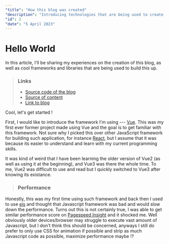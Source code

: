 ```yaml
---
"title": "How this blog was created"
"description": "Introducing technologies that are being used to create this blog & difficulties I faced during the process."
"id": 2
"date": "5 April 2023"
---
```

# Hello World

In this article, I'll be sharing my experiences on the creation of this blog, as well as cool frameworks and libraries that are being used to build this up.

> ### Links
> - [Source code of the blog](https://github.com/leecheeyong/blog)
> - [Source of content](https://github.com/frontendkey/frontendkey.github.io)
> - [Link to blog](https://blog.joelee.works)

Cool, let's get started ! 

First, I would like to introduce the framework I'm using --- [Vue](https://vuejs.org).
This was my first ever former project made using Vue and the goal is to get familiar with this framework.
Not sure why I picked this over other JavaScript framework for building such application, for instance [React](https://react.dev), but I assume that it was because its easier to understand and learn with my current programming skills.

It was kind of weird that I have been learning the older version of Vue2 (as well as using it at the beginning), and Vue3 was there the whole time. To me, Vue2 was difficult to use and read but I quickly switched to Vue3 after knowing its existance. 

> ### Performance 
Honestly, this was my first time using such framework and back then I used to use [ejs](https://npmjs.com/ejs) and thought that Javascript framework was bad and would slow down the performance. Turns out this is not certainly true, I was able to get similar performance score on [Pagespeed Insight](https://pagespeed.web.dev) and it shocked me. Well obviously older devices/browser may struggle to execute vast amount of Javascript, but I don't think this should be concerned, anyways I still do prefer to only use CSS for animation if possible and strip as much Javascript code as possible, maximize performance maybe !?
